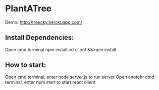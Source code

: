 # PlantATree

Demo: http://treecky.herokuapp.com/

## Install Dependencies:
Open cmd terminal
npm install
cd client && npm install

## How to start:
Open cmd terminal, enter node server.js to run server
Open anotehr cmd terminal, enter npm start to start react client
